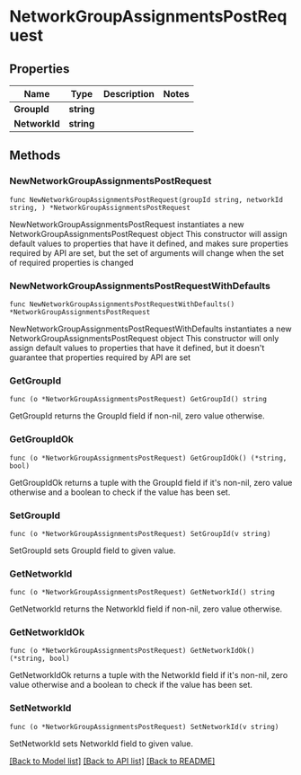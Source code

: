 # NetworkGroupAssignmentsPostRequest

## Properties

Name | Type | Description | Notes
------------ | ------------- | ------------- | -------------
**GroupId** | **string** |  | 
**NetworkId** | **string** |  | 

## Methods

### NewNetworkGroupAssignmentsPostRequest

`func NewNetworkGroupAssignmentsPostRequest(groupId string, networkId string, ) *NetworkGroupAssignmentsPostRequest`

NewNetworkGroupAssignmentsPostRequest instantiates a new NetworkGroupAssignmentsPostRequest object
This constructor will assign default values to properties that have it defined,
and makes sure properties required by API are set, but the set of arguments
will change when the set of required properties is changed

### NewNetworkGroupAssignmentsPostRequestWithDefaults

`func NewNetworkGroupAssignmentsPostRequestWithDefaults() *NetworkGroupAssignmentsPostRequest`

NewNetworkGroupAssignmentsPostRequestWithDefaults instantiates a new NetworkGroupAssignmentsPostRequest object
This constructor will only assign default values to properties that have it defined,
but it doesn't guarantee that properties required by API are set

### GetGroupId

`func (o *NetworkGroupAssignmentsPostRequest) GetGroupId() string`

GetGroupId returns the GroupId field if non-nil, zero value otherwise.

### GetGroupIdOk

`func (o *NetworkGroupAssignmentsPostRequest) GetGroupIdOk() (*string, bool)`

GetGroupIdOk returns a tuple with the GroupId field if it's non-nil, zero value otherwise
and a boolean to check if the value has been set.

### SetGroupId

`func (o *NetworkGroupAssignmentsPostRequest) SetGroupId(v string)`

SetGroupId sets GroupId field to given value.


### GetNetworkId

`func (o *NetworkGroupAssignmentsPostRequest) GetNetworkId() string`

GetNetworkId returns the NetworkId field if non-nil, zero value otherwise.

### GetNetworkIdOk

`func (o *NetworkGroupAssignmentsPostRequest) GetNetworkIdOk() (*string, bool)`

GetNetworkIdOk returns a tuple with the NetworkId field if it's non-nil, zero value otherwise
and a boolean to check if the value has been set.

### SetNetworkId

`func (o *NetworkGroupAssignmentsPostRequest) SetNetworkId(v string)`

SetNetworkId sets NetworkId field to given value.



[[Back to Model list]](../README.md#documentation-for-models) [[Back to API list]](../README.md#documentation-for-api-endpoints) [[Back to README]](../README.md)


